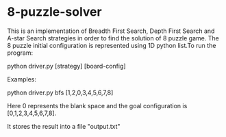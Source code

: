 # 8-puzzle-solver
This is an implementation of Breadth First Search, Depth First Search and A-star Search strategies in order to find the solution
of 8 puzzle game. The 8 puzzle initial configuration is represented using 1D python list.To run the program:

python driver.py [strategy] [board-config]

Examples:

python driver.py bfs [1,2,0,3,4,5,6,7,8]

Here 0 represents the blank space and the goal configuration is [0,1,2,3,4,5,6,7,8].

It stores the result into a file "output.txt"
